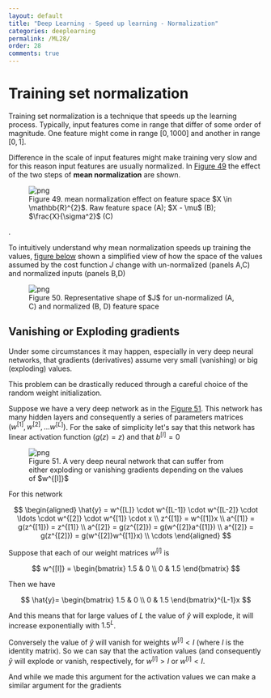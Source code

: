 ```yaml
---
layout: default
title: "Deep Learning - Speed up learning - Normalization"
categories: deeplearning
permalink: /ML28/
order: 28
comments: true
---
```


# Training set normalization
Training set normalization is a technique that speeds up the learning process. Typically, input features come in range that differ of some order of magnitude. One feature might come in range $[0, 1000]$ and another in range $[0, 1]$. 

Difference in the scale of input features might make training very slow and for this reason input features are usually normalized. In <a href="#fig:meannorm">Figure 49</a> the effect of the two steps of **mean normalization** are shown.


    

<figure id="fig:meannorm">
    <img src="{{site.baseurl}}/pages/ML-28-DeepLearningNorm_files/ML-28-DeepLearningNorm_2_0.png" alt="png">
    <figcaption>Figure 49. mean normalization effect on feature space $X \in \mathbb{R}^{2}$. Raw feature space (A); $X - \mu$ (B); $\frac{X}{\sigma^2}$ (C)</figcaption>
</figure>.

To intuitively understand why mean normalization speeds up training the values, <a href="#costnorm">figure below</a> shown a simplified view of how the space of the values assumed by the cost function $J$ change with un-normalized (panels A,C) and normalized inputs (panels B,D)


    

<figure id="costnorm">
    <img src="{{site.baseurl}}/pages/ML-28-DeepLearningNorm_files/ML-28-DeepLearningNorm_4_0.png" alt="png">
    <figcaption>Figure 50. Representative shape of $J$ for un-normalized (A, C) and normalized (B, D) feature space</figcaption>
</figure>

## Vanishing or Exploding gradients
Under some circumstances it may happen, especially in very deep neural networks, that gradients (derivatives) assume very small (vanishing) or big (exploding) values.

This problem can be drastically reduced through a careful choice of the random weight initialization.

Suppose we have a very deep network as in the <a href="#fig:superdeep">Figure 51</a>. This network has many hidden layers and consequently a series of parameters matrices $(w^{[1]}, w^{[2]}, \dots w^{[L]})$. For the sake of simplicity let's say that this network has linear activation function ($g(z) = z$) and that $b^{[l]}=0$


    

<figure id="fig:superdeep">
    <img src="{{site.baseurl}}/pages/ML-28-DeepLearningNorm_files/ML-28-DeepLearningNorm_7_0.png" alt="png">
    <figcaption>Figure 51. A very deep neural network that can suffer from either exploding or vanishing gradients depending on the values of $w^{[l]}$</figcaption>
</figure>

For this network

$$
\begin{aligned}
\hat{y} = w^{[L]} \cdot w^{[L-1]} \cdot w^{[L-2]} \cdot \ldots \cdot w^{[2]} \cdot  w^{[1]} \cdot x \\
z^{[1]} = w^{[1]}x \\
a^{[1]} = g(z^{[1]}) = z^{[1]} \\
a^{[2]}  =  g(z^{[2]}) =  g(w^{[2]}a^{[1]}) \\
a^{[2]}  =  g(z^{[2]}) =  g(w^{[2]}w^{[1]}x) \\
\cdots
\end{aligned}
$$

Suppose that each of our weight matrices $w^{[l]}$ is

$$
w^{[l]} = 
\begin{bmatrix}
1.5 & 0 \\
0 & 1.5
\end{bmatrix}
$$

Then we have

$$
\hat{y}=
\begin{bmatrix}
1.5 & 0 \\
0 & 1.5
\end{bmatrix}^{L-1}x
$$

And this means that for large values of $L$ the value of $\hat{y}$ will explode, it will increase exponentially with $1.5^L$.

Conversely the value of $\hat{y}$ will vanish for weights $w^{[l]} < I$ (where $I$ is the identity matrix). So we can say that the activation values (and consequently $\hat{y}$ will explode or vanish, respectively, for $w^{[l]} > I$ or $w^{[l]} < I$.

And while we made this argument for the activation values we can make a similar argument for the gradients
